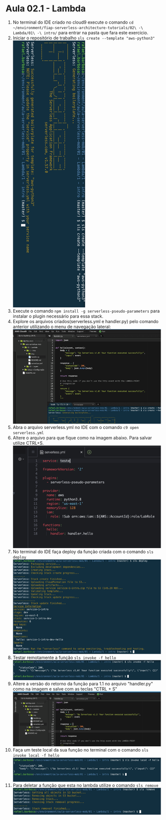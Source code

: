 # Aula 02.1 - Lambda


1. No terminal do IDE criado no cloud9 execute o comando `cd ~/environment/fiap-serverless-architecture-tutorials/02\ -\ Lambda/01\ -\ intro/` para entrar na pasta que fara este exercicio.
 2. Iniciar o repositório de trabalho `sls create --template "aws-python3"`
 ![img/slscreate.png](img/slscreate.png)
 3. Execute o comando `npm install -g serverless-pseudo-parameters` para instalar o plugin necessário para essa stack.
 4. Explore os arquivos criados(serverless.yml e handler.py) pelo comando anterior utilizando o menu de navegação lateral:
    ![img/explore.png](img/explore.png)
 5. Abra o arquivo serverless.yml no IDE com o comando `c9 open serverless.yml`
 6. Altere o arquivo para que fique como na imagem abaixo. Para salvar utilize CTRL+S.
   ![](img/yml1.png)
 7. No terminal do IDE faça deploy da função criada com o comando `sls deploy`
 ![img/slsdeploy.png](img/slsdeploy.png)
 8. Testar remotamente a função `sls invoke -f hello`
![img/slsinvoke.png](img/slsinvoke.png)
 9. Altere a versão do retorno da função para 1.1 no arquivo "handler.py" como na imagem e salve com as teclas "CTRL + S"
   ![img/altereversao.png](img/altereversao.png)
 10. Faça um teste local da sua função no terminal com o comando `sls invoke local -f hello` 
![img/slsinvokelocal.png](img/slsinvokelocal.png)
 11. Para deletar a função que esta no lambda utilize o comando `sls remove`
![img/slsremove.png](img/slsremove.png)
